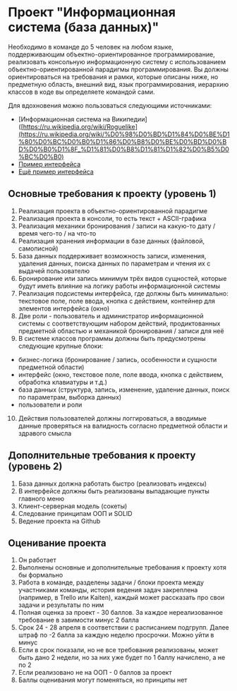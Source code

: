 # Проект "Информационная система (база данных)"

Необходимо в команде до 5 человек на любом языке, поддерживающим объектно-ориентированное программирование, реализовать консольную информационную систему 
с использованием объектно-ориентированной парадигмы программирования. Вы должны ориентироваться на требования и рамки, которые описаны ниже, но предметную область, 
внешний вид, язык программирования, иерархию классов в коде вы определяете командой сами.

Для вдохновения можно пользоваться следующими источниками:
- [Информационная система на Википедии]([https://ru.wikipedia.org/wiki/Roguelike](https://ru.wikipedia.org/wiki/%D0%98%D0%BD%D1%84%D0%BE%D1%80%D0%BC%D0%B0%D1%86%D0%B8%D0%BE%D0%BD%D0%BD%D0%B0%D1%8F_%D1%81%D0%B8%D1%81%D1%82%D0%B5%D0%BC%D0%B0)
- [Пример интерфейса](https://raw.githubusercontent.com/styczynski/waccgl/master/static/screenshot0.png)
- [Ещё пример интерфейса](https://i.stack.imgur.com/QmnFJ.png)

## Основные требования к проекту (уровень 1)
1. Реализация проекта в объектно-ориентированной парадигме
2. Реализация проекта в консоли, то есть текст + ASCII-графика
3. Реализация механики бронирования / записи на какую-то дату / время чего-то / на что-то
4. Реализация хранения информации в базе данных (файловой, самописной)
5. База данных поддерживает возможность записи, изменения, удаления данных, поиска данных по параметрам и чтения их с выдачей пользователю
6. Бронирование или запись минимум трёх видов сущностей, которые будут иметь влияние на логику работы информационной системы
7. Реализация подсистемы интерфейса, где должны быть минимально: текстовое поле, поле ввода, кнопка с действием, контейнер для элементов интерфейса (окно)
8. Две роли - пользователь и администратор информационной системы с соответствующим набором действий, продиктованных предметной областью и механикой бронирования / записи для неё
9. В системе классов программы должны быть предусмотрены следующие крупные блоки: 
- бизнес-логика (бронирование / запись, особенности и сущности предметной области)
- интерфейс (окно, текстовое поле, поле ввода, кнопка с действием, обработка клавиатуры и т.д.)
- база данных (структура, запись, изменение, удаление данных, поиск по параметрам, выборка данных)
- пользователи и роли
10. Действия пользователей должны логгироваться, а вводимые данные проверяться на валидность согласно предметной области и здравого смысла

## Дополнительные требования к проекту (уровень 2)
1. База данных должна работать быстро (реализовать индексы)
2. В интерфейсе должны быть реализованы выпадающие пункты главного меню
3. Клиент-серверная модель (сокеты)
5. Следование принципам ООП и SOLID
6. Ведение проекта на Github

## Оценивание проекта
1. Он работает
2. Выполнены основные и дополнительные требования к проекту хотя бы формально
3. Работа в команде, разделены задачи / блоки проекта между участниками команды, история ведения задач закреплена (например, в Trello или Kaiten), каждый может рассказать про свои задачи и результаты по ним
4. Полная оценка за проект - 30 баллов. За каждое нереализованное требование в завимости минус 2 балла
5. Срок 24 - 28 апреля в соответствии с расписанием подгрупп. Далее штраф по -2 балла за каждую неделю просрочки. Можно уйти в минус
6. Если в срок показали, но не все требования реализованы, может быть дано 2 недели, но за них уже будет по 1 баллу начислено, а не по 2
7. Если реализовано не на ООП - 0 баллов за проект
8. Баллы оценивания могут поменяться, но принципы нет


